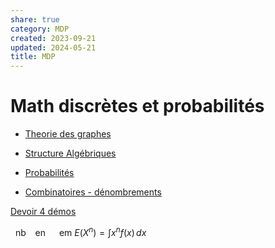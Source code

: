 ```yaml
---  
share: true  
category: MDP  
created: 2023-09-21  
updated: 2024-05-21  
title: MDP  
---  
```

# Math discrètes et probabilités  
  
- [Theorie des graphes](Theorie%20des%20graphes.md)  
  
- [Structure Algébriques](Structure%20Alg%C3%A9briques.md)  
  
- [Probabilités](Probabilit%C3%A9s.md)  
  
- [Combinatoires - dénombrements](Combinatoires%20-%20d%C3%A9nombrements.md)  
  
[Devoir 4 démos](Devoir%204%20d%C3%A9mos.md)  
  
&nbsp;
nb
&ensp;
en
&emsp;
em
$E(X^n)=\int x^nf(x) \, dx$  
